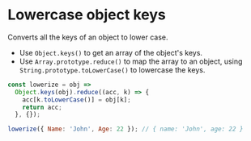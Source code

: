 # Lowercase object keys

Converts all the keys of an object to lower case.

* Use `Object.keys()` to get an array of the object's keys.
* Use `Array.prototype.reduce()` to map the array to an object, using `String.prototype.toLowerCase()` to lowercase the keys.

```js
const lowerize = obj =>
  Object.keys(obj).reduce((acc, k) => {
    acc[k.toLowerCase()] = obj[k];
    return acc;
  }, {});
```

```js
lowerize({ Name: 'John', Age: 22 }); // { name: 'John', age: 22 }
```
